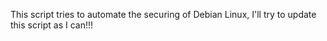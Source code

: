 This script tries to automate the securing of Debian Linux, I'll try to update this script as I can!!!
